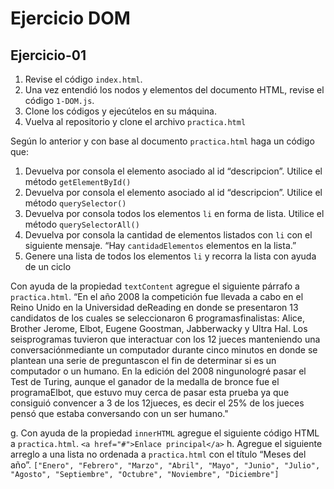 # Ejercicio DOM

## Ejercicio-01

1. Revise el código `index.html`.
2. Una vez entendió los nodos y elementos del documento HTML, revise el código `1-DOM.js`.
3. Clone los códigos y ejecútelos en su máquina.
4. Vuelva al repositorio y clone el archivo `practica.html`

Según lo anterior y con base al documento `practica.html` haga un código que:

1. Devuelva por consola el elemento asociado al id “descripcion”. Utilice el método
`getElementById()`
2. Devuelva por consola el elemento asociado al id “descripcion”. Utilice el método `querySelector()`
3. Devuelva por consola todos los elementos `li` en forma de lista. Utilice el método
`querySelectorAll()`
4. Devuelva por consola la cantidad de elementos listados con `li` con el siguiente mensaje.
“Hay `cantidadElementos` elementos en la lista.”
5. Genere una lista de todos los elementos `li` y recorra la lista con ayuda de un ciclo

Con ayuda de la propiedad `textContent` agregue el siguiente párrafo a `practica.html`.
“En el año 2008 la competición fue llevada a cabo en el Reino Unido en la Universidad deReading en donde se presentaron 13 candidatos de los cuales se seleccionaron 6 programasfinalistas: Alice, Brother Jerome, Elbot, Eugene Goostman, Jabberwacky y Ultra Hal. Los seisprogramas tuvieron que interactuar con los 12 jueces manteniendo una conversaciónmediante un computador durante cinco minutos en donde se plantean una serie de preguntascon el fin de determinar si es un computador o un humano. En la edición del 2008 ningunologré pasar el Test de Turing, aunque el ganador de la medalla de bronce fue el programaElbot, que estuvo muy cerca de pasar esta prueba ya que consiguió convencer a 3 de los 12jueces, es decir el 25% de los jueces pensó que estaba conversando con un ser humano."

g. Con ayuda de la propiedad `innerHTML` agregue el siguiente código HTML a `practica.html`.
`<a href="#">Enlace principal</a>`
h. Agregue el siguiente arreglo a una lista no ordenada a `practica.html` con el título “Meses del año”.
`["Enero", "Febrero", "Marzo", "Abril", "Mayo", "Junio", "Julio", "Agosto", "Septiembre", "Octubre", "Noviembre", "Diciembre"]`